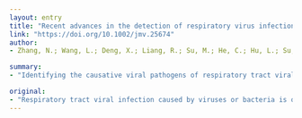 ```yaml
---
layout: entry
title: "Recent advances in the detection of respiratory virus infection in humans"
link: "https://doi.org/10.1002/jmv.25674"
author:
- Zhang, N.; Wang, L.; Deng, X.; Liang, R.; Su, M.; He, C.; Hu, L.; Su, Y.; Ren, J.; Yu, F.; Du, L.; Jiang, S.

summary:
- "Identifying the causative viral pathogens of respiratory tract viral infections is important to select an appropriate treatment, save people's lives, stop the epidemics, and avoid unnecessary use of antibiotics. Conventional diagnostic tests, such as the assays for rapid detection of antiviral antibodies or viral antigens, are widely used in many clinical laboratories. Multiplex nucleic acid amplification and microarray-based tests are also described."

original:
- "Respiratory tract viral infection caused by viruses or bacteria is one of the most common diseases in human worldwide, while those caused by emerging viruses, such as the novel coronavirus, 2019-nCoV that caused the pneumonia outbreak in Wuhan, China most recently, have posed great threats to global public health. Identification of the causative viral pathogens of respiratory tract viral infections is important to select an appropriate treatment, save people's lives, stop the epidemics, and avoid unnecessary use of antibiotics. Conventional diagnostic tests, such as the assays for rapid detection of antiviral antibodies or viral antigens, are widely used in many clinical laboratories. With the development of modern technologies, new diagnostic strategies, including multiplex nucleic acid amplification and microarray-based assays, are emerging. This review summarizes currently available and novel emerging diagnostic methods for the detection of common respiratory viruses, such as influenza virus, human respiratory syncytial virus (RSV), coronavirus, human adenovirus (hAdV), and human rhinovirus (hRV). Multiplex assays for simultaneous detection of multiple respiratory viruses are also described. It is anticipated that such data will assist researchers and clinicians to develop appropriate diagnostic strategies for timely and effective detection of respiratory virus infections. This article is protected by copyright. All rights reserved."
---
```


